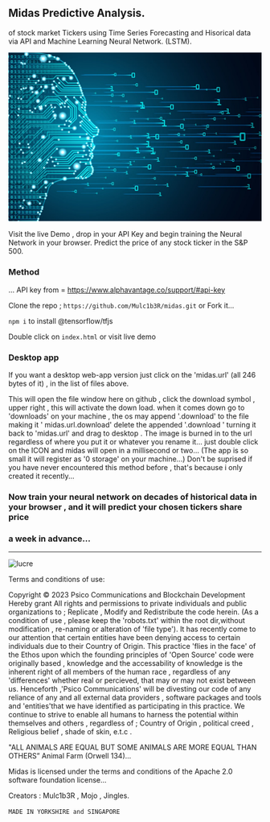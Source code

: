 ## Midas Predictive Analysis.

of stock market Tickers using Time Series Forecasting and Hisorical data via API 
and Machine Learning Neural Network. (LSTM).

![midas](midas.jpg)

Visit the live Demo , drop in your API Key and begin training the Neural Network in your browser.
Predict the price of any stock ticker in the S&P 500.

### Method

... API key from =  https://www.alphavantage.co/support/#api-key

Clone the repo ; ```https://github.com/Mulc1b3R/midas.git```   or Fork it...

```npm i``` to install @tensorflow/tfjs

Double click on ```index.html```  or visit live demo 

### Desktop app
If you want a desktop web-app version just click on the 'midas.url' (all 246 bytes of it) , in the list of files above.

This will open the file window here on github , click the download symbol , upper right , this will activate the down load.
when it comes down go to 'downloads' on your machine , the os may append '.download' to the file making it ' midas.url.download'
delete the appended '.download ' turning it back to 'midas.url' and drag to desktop . The image is burned in to the url regardless of where you put it
or whatever you rename it...
just double click on the ICON and midas will open in a millisecond or two...
(The app is so small it will register as '0 storage' on your machine...)
Don't be suprised if you have never encountered this method before , that's because i only created it recently...

### Now train your neural network on decades of historical data in your browser , and it will predict your chosen tickers share price
### a week in advance...

***************************************************************************************************************************************************************************************************************************

![lucre](tickers.png)

Terms and conditions of use: 

Copyright © 2023 Psico Communications and Blockchain Development Hereby grant All rights and permissions  to private individuals and public organizations to ; Replicate , Modify and Redistribute the code herein.
(As a condition of use , please keep the 'robots.txt' within the root dir,without modification , re-naming or alteration of 'file type').
It has recently come to our attention that certain entities have been denying access to certain individuals due to their Country of Origin. This practice 'flies in the face' of the Ethos upon which the founding
principles of 'Open Source' code were originally based , knowledge and the accessability of knowledge is the inherent right of all members of the human race , regardless of any 'differences' whether real or percieved, that may or may not exist between us. Henceforth ,'Psico Communications' will be divesting our code of any reliance of any and all external data providers , software packages and tools and 'entities'that we have identified as participating in this practice. 
We continue to strive to enable all humans to harness the potential within themselves and others , regardless of ; Country of Origin , political creed , Religious belief , shade of skin,
e.t.c .

"ALL ANIMALS ARE EQUAL BUT SOME ANIMALS ARE MORE EQUAL THAN OTHERS”  Animal Farm (Orwell 134)...

Midas is licensed under the terms and conditions of the Apache 2.0  software foundation license...
 
Creators : Mulc1b3R , Mojo , Jingles.



```MADE IN YORKSHIRE and SINGAPORE ```




